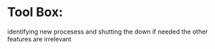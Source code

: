 # Tool Box:
 identifying new procesess and shutting the down if needed
 the other features are irrelevant
